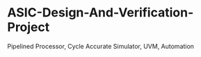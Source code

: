 # ASIC-Design-And-Verification-Project
Pipelined Processor, Cycle Accurate Simulator, UVM, Automation
